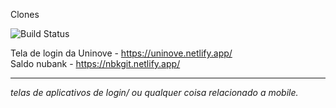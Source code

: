 
 Clones

![Build Status](URL_do_Shield)

<div>
  
Tela de login da Uninove - https://uninove.netlify.app/ <br>
Saldo nubank - https://nbkgit.netlify.app/

</div>

<hr>

*telas de aplicativos de login/ ou qualquer coisa relacionado a mobile.*
